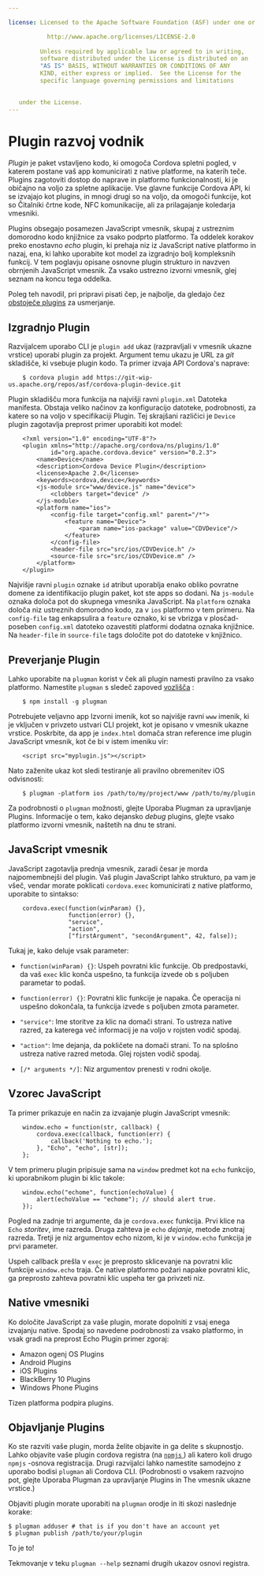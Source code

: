 ```yaml
---

license: Licensed to the Apache Software Foundation (ASF) under one or more contributor license agreements. See the NOTICE file distributed with this work for additional information regarding copyright ownership. The ASF licenses this file to you under the Apache License, Version 2.0 (the "License"); you may not use this file except in compliance with the License. You may obtain a copy of the License at

           http://www.apache.org/licenses/LICENSE-2.0
    
         Unless required by applicable law or agreed to in writing,
         software distributed under the License is distributed on an
         "AS IS" BASIS, WITHOUT WARRANTIES OR CONDITIONS OF ANY
         KIND, either express or implied.  See the License for the
         specific language governing permissions and limitations
    

   under the License.
---
```


# Plugin razvoj vodnik

*Plugin* je paket vstavljeno kodo, ki omogoča Cordova spletni pogled, v katerem postane vaš app komunicirati z native platforme, na katerih teče. Plugins zagotoviti dostop do naprave in platformo funkcionalnosti, ki je običajno na voljo za spletne aplikacije. Vse glavne funkcije Cordova API, ki se izvajajo kot plugins, in mnogi drugi so na voljo, da omogoči funkcije, kot so Čitalniki črtne kode, NFC komunikacije, ali za prilagajanje koledarja vmesniki.

Plugins obsegajo posamezen JavaScript vmesnik, skupaj z ustreznim domorodno kodo knjižnice za vsako podprto platformo. Ta oddelek korakov preko enostavno *echo* plugin, ki prehaja niz iz JavaScript native platformo in nazaj, ena, ki lahko uporabite kot model za izgradnjo bolj kompleksnih funkcij. V tem poglavju opisane osnovne plugin strukturo in navzven obrnjenih JavaScript vmesnik. Za vsako ustrezno izvorni vmesnik, glej seznam na koncu tega oddelka.

Poleg teh navodil, pri pripravi pisati čep, je najbolje, da gledajo čez [obstoječe plugins][1] za usmerjanje.

 [1]: https://github.com/apache/cordova-android/tree/master/framework/src/org/apache/cordova

## Izgradnjo Plugin

Razvijalcem uporabo CLI je `plugin add` ukaz (razpravljali v vmesnik ukazne vrstice) uporabi plugin za projekt. Argument temu ukazu je URL za *git* skladišče, ki vsebuje plugin kodo. Ta primer izvaja API Cordova's naprave:

        $ cordova plugin add https://git-wip-us.apache.org/repos/asf/cordova-plugin-device.git
    

Plugin skladišču mora funkcija na najvišji ravni `plugin.xml` Datoteka manifesta. Obstaja veliko načinov za konfiguracijo datoteke, podrobnosti, za katere so na voljo v specifikaciji Plugin. Tej skrajšani različici je `Device` plugin zagotavlja preprost primer uporabiti kot model:

        <?xml version="1.0" encoding="UTF-8"?>
        <plugin xmlns="http://apache.org/cordova/ns/plugins/1.0"
                id="org.apache.cordova.device" version="0.2.3">
            <name>Device</name>
            <description>Cordova Device Plugin</description>
            <license>Apache 2.0</license>
            <keywords>cordova,device</keywords>
            <js-module src="www/device.js" name="device">
                <clobbers target="device" />
            </js-module>
            <platform name="ios">
                <config-file target="config.xml" parent="/*">
                    <feature name="Device">
                        <param name="ios-package" value="CDVDevice"/>
                    </feature>
                </config-file>
                <header-file src="src/ios/CDVDevice.h" />
                <source-file src="src/ios/CDVDevice.m" />
            </platform>
        </plugin>
    

Najvišje ravni `plugin` oznake `id` atribut uporablja enako obliko povratne domene za identifikacijo plugin paket, kot ste apps so dodani. Na `js-module` oznaka določa pot do skupnega vmesnika JavaScript. Na `platform` oznaka določa niz ustreznih domorodno kodo, za v `ios` platformo v tem primeru. Na `config-file` tag enkapsulira a `feature` oznako, ki se vbrizga v plosčad-poseben `config.xml` datoteko ozavestiti platformi dodatna oznaka knjižnice. Na `header-file` in `source-file` tags določite pot do datoteke v knjižnico.

## Preverjanje Plugin

Lahko uporabite na `plugman` korist v ček ali plugin namesti pravilno za vsako platformo. Namestite `plugman` s sledeč zapoved [vozlišča][2] :

 [2]: http://nodejs.org/

        $ npm install -g plugman
    

Potrebujete veljavno app Izvorni imenik, kot so najvišje ravni `www` imenik, ki je vključen v privzeto ustvari CLI projekt, kot je opisano v vmesnik ukazne vrstice. Poskrbite, da app je `index.html` domača stran reference ime plugin JavaScript vmesnik, kot če bi v istem imeniku vir:

        <script src="myplugin.js"></script>
    

Nato zaženite ukaz kot sledi testiranje ali pravilno obremenitev iOS odvisnosti:

        $ plugman -platform ios /path/to/my/project/www /path/to/my/plugin
    

Za podrobnosti o `plugman` možnosti, glejte Uporaba Plugman za upravljanje Plugins. Informacije o tem, kako dejansko *debug* plugins, glejte vsako platformo izvorni vmesnik, naštetih na dnu te strani.

## JavaScript vmesnik

JavaScript zagotavlja prednja vmesnik, zaradi česar je morda najpomembnejši del plugin. Vaš plugin JavaScript lahko strukturo, pa vam je všeč, vendar morate poklicati `cordova.exec` komunicirati z native platformo, uporabite to sintakso:

        cordova.exec(function(winParam) {},
                     function(error) {},
                     "service",
                     "action",
                     ["firstArgument", "secondArgument", 42, false]);
    

Tukaj je, kako deluje vsak parameter:

*   `function(winParam) {}`: Uspeh povratni klic funkcije. Ob predpostavki, da vaš `exec` klic konča uspešno, ta funkcija izvede ob s poljuben parametar to podaš.

*   `function(error) {}`: Povratni klic funkcije je napaka. Če operacija ni uspešno dokončala, ta funkcija izvede s poljuben zmota parameter.

*   `"service"`: Ime storitve za klic na domači strani. To ustreza native razred, za katerega več informacij je na voljo v rojsten vodič spodaj.

*   `"action"`: Ime dejanja, da pokličete na domači strani. To na splošno ustreza native razred metoda. Glej rojsten vodič spodaj.

*   `[/* arguments */]`: Niz argumentov prenesti v rodni okolje.

## Vzorec JavaScript

Ta primer prikazuje en način za izvajanje plugin JavaScript vmesnik:

        window.echo = function(str, callback) {
            cordova.exec(callback, function(err) {
                callback('Nothing to echo.');
            }, "Echo", "echo", [str]);
        };
    

V tem primeru plugin pripisuje sama na `window` predmet kot na `echo` funkcijo, ki uporabnikom plugin bi klic takole:

        window.echo("echome", function(echoValue) {
            alert(echoValue == "echome"); // should alert true.
        });
    

Pogled na zadnje tri argumente, da je `cordova.exec` funkcija. Prvi klice na `Echo` *storitev*, ime razreda. Druga zahteva je `echo` *dejanje*, metode znotraj razreda. Tretji je niz argumentov echo nizom, ki je v `window.echo` funkcija je prvi parameter.

Uspeh callback prešla v `exec` je preprosto sklicevanje na povratni klic funkcije `window.echo` traja. Če native platformo požari napake povratni klic, ga preprosto zahteva povratni klic uspeha ter ga privzeti niz.

## Native vmesniki

Ko določite JavaScript za vaše plugin, morate dopolniti z vsaj enega izvajanju native. Spodaj so navedene podrobnosti za vsako platformo, in vsak gradi na preprost Echo Plugin primer zgoraj:

*   Amazon ogenj OS Plugins
*   Android Plugins
*   iOS Plugins
*   BlackBerry 10 Plugins
*   Windows Phone Plugins

Tizen platforma podpira plugins.

## Objavljanje Plugins

Ko ste razviti vaše plugin, morda želite objavite in ga delite s skupnostjo. Lahko objavite vaše plugin cordova registra (na [ `npmjs` ][3]) ali katero koli drugo `npmjs` -osnova registracija. Drugi razvijalci lahko namestite samodejno z uporabo bodisi `plugman` ali Cordova CLI. (Podrobnosti o vsakem razvojno pot, glejte Uporaba Plugman za upravljanje Plugins in The vmesnik ukazne vrstice.)

 [3]: https://github.com/isaacs/npmjs.org

Objaviti plugin morate uporabiti na `plugman` orodje in iti skozi naslednje korake:

    $ plugman adduser # that is if you don't have an account yet
    $ plugman publish /path/to/your/plugin
    

To je to!

Tekmovanje v teku `plugman --help` seznami drugih ukazov osnovi registra.